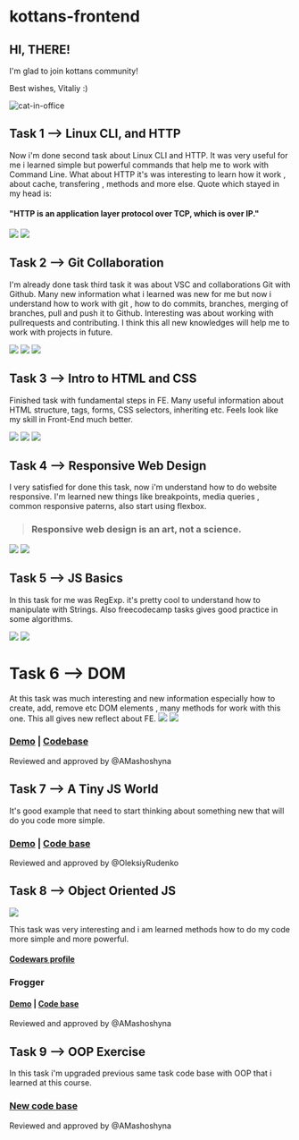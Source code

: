 # kottans-frontend

## HI, THERE!

I'm glad to join kottans community!

Best wishes, Vitaliy  :)

![cat-in-office](http://i.imgur.com/U0jmb.gif)
## Task 1 --> Linux CLI, and HTTP
Now i'm done second task about Linux CLI and HTTP.
It was very useful for me i learned simple but powerful commands that help me to work with Command Line.
What about HTTP it's was interesting to learn how it work , about cache, transfering , methods and more else.
Quote which stayed in my head is: 

#### "HTTP is an application layer protocol over TCP, which is over IP."
![](task_linux_cli/CLI_Screenshot1.png)
![](task_linux_cli/CLI_Screenshot2.png)
## Task 2 --> Git Collaboration
I'm already done task third task it was about VSC and collaborations Git with Github.
Many new information what i learned was new for me but now i understand how to work with git , how to do commits, branches, merging of branches, pull and push it to Github. Interesting was about working with pullrequests and contributing.
I think this all new knowledges will help me to work with projects in future.

![](task_git_collaboration/Git_and_Collab.png)
![](task_git_collaboration/VS_with_Git1.png)
![](task_git_collaboration/VS_with_Git2.png)
## Task 3 --> Intro to HTML and CSS
Finished task with fundamental steps in FE.
Many useful information about HTML structure, tags, forms, CSS selectors, inheriting etc.
Feels look like my skill in Front-End much better.

![](task_html_css_intro/basics-css.png)
![](task_html_css_intro/basics-html.png)
![](task_html_css_intro/intro-html-css.png)
## Task 4 --> Responsive Web Design
I very satisfied for done this task, now i'm understand how to do website responsive. I'm learned new things like breakpoints, media queries , common  responsive paterns, also start using flexbox.

>### Responsive web design is an art, not a science.

![](task_responsive_web_design/responsive-web-design.png)
![](task_responsive_web_design/flexbox-froggy.png)
## Task 5 --> JS Basics
In this task for me was RegExp. it's pretty cool to understand how to manipulate with Strings. Also freecodecamp tasks gives good practice in some algorithms.

![](task_js_basics/basics-js.png)
![](task_js_basics/free-code-camp-h1.png)
# Task 6 --> DOM
At this task was much interesting and new information especially how to create, add, remove etc DOM elements , many methods for work with this one. This all gives new reflect about FE.
![](task_js_dom/img/free-code-camp-h2.png)
![](task_js_dom/img/js-and-dom.png)

### [Demo](https://vitaliykravchyk.github.io/kottansDOM/) | [Codebase](https://github.com/vitaliykravchyk/kottans-frontend/tree/master/task_js_dom)
Reviewed and approved by @AMashoshyna
## Task 7 --> A Tiny JS World
It's good example that need to start thinking about something new that will do you code more simple.

### [Demo](https://vitaliykravchyk.github.io/a-tiny-JS-world/) | [Code base](https://github.com/vitaliykravchyk/a-tiny-JS-world/blob/gh-pages/index.js)
Reviewed and approved by @OleksiyRudenko
## Task 8 --> Object Oriented JS

![](task_js_oop/oojs.png)

This task was very interesting and i am learned methods how to do my code more simple and more powerful.

#### [Codewars profile](https://www.codewars.com/users/vitaliykravchyk)
### Frogger
#### [Demo](https://vitaliykravchyk.github.io/frogger/) | [Code base](https://github.com/vitaliykravchyk/frogger/tree/gh-pages)
Reviewed and approved by @AMashoshyna

## Task 9 --> OOP Exercise
In this task i'm upgraded previous same task code base with OOP that i learned at this course.

### [New code base](https://github.com/vitaliykravchyk/frontend-2019-homeworks/tree/a-tiny-js-world-2/submissions/vitaliykravchyk/a-tiny-js-world-2)
Reviewed and approved by @AMashoshyna